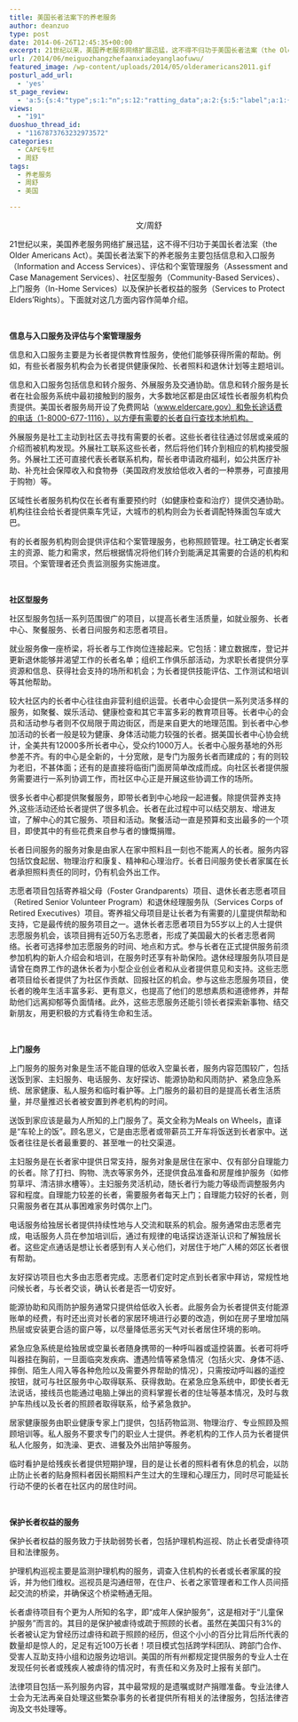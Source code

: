 ```yaml
---
title: 美国长者法案下的养老服务
author: deanzuo
type: post
date: 2014-06-26T12:45:35+00:00
excerpt: 21世纪以来，美国养老服务网络扩展迅猛，这不得不归功于美国长者法案（the Older Americans Act）。美国长者法案下的养老服务主要包括信息和入口服务（Information and Access Services）、评估和个案管理服务（Assessment and Case Management Services）、社区型服务（Community-Based Services）、上门服务（In-Home Services）以及保护长者权益的服务（Services to Protect Elders’Rights）。下面就对这几方面内容作简单介绍。
url: /2014/06/meiguozhangzhefaanxiadeyanglaofuwu/
featured_image: /wp-content/uploads/2014/05/olderamericans2011.gif
posturl_add_url:
  - 'yes'
st_page_review:
  - 'a:5:{s:4:"type";s:1:"n";s:12:"ratting_data";a:2:{s:5:"label";a:1:{i:0;s:0:"";}s:5:"score";a:1:{i:0;s:1:"0";}}s:7:"postion";s:2:"tl";s:5:"title";s:0:"";s:11:"score_label";s:0:"";}'
views:
  - "191"
duoshuo_thread_id:
  - "1167873763232973572"
categories:
  - CAPE专栏
  - 周舒
tags:
  - 养老服务
  - 周舒
  - 美国

---
```

<p style="text-align: center;">
  文/周舒
</p>

21世纪以来，美国养老服务网络扩展迅猛，这不得不归功于美国长者法案（the Older Americans Act）。美国长者法案下的养老服务主要包括信息和入口服务（Information and Access Services）、评估和个案管理服务（Assessment and Case Management Services）、社区型服务（Community-Based Services）、上门服务（In-Home Services）以及保护长者权益的服务（Services to Protect Elders’Rights）。下面就对这几方面内容作简单介绍。

&nbsp;

**信息与入口服务及评估与个案管理服务**

信息和入口服务主要是为长者提供教育性服务，使他们能够获得所需的帮助。例如，有些长者服务机构会为长者提供健康保险、长者照料和退休计划等主题培训。

信息和入口服务包括信息和转介服务、外展服务及交通协助。信息和转介服务是长者在社会服务系统中最初接触到的服务，大多数地区都是由区域性长者服务机构负责提供。美国长者服务局开设了免费网站（www.eldercare.gov）和免长途话费的电话（1-8000-677-1116），以方便有需要的长者自行查找本地机构。

外展服务是社工主动到社区去寻找有需要的长者。这些长者往往通过邻居或亲戚的介绍而被机构发现。外展社工联系这些长者，然后将他们转介到相应的机构接受服务。外展社工还可直接代表长者联系机构，帮长者申请政府福利，如公共医疗补助、补充社会保障收入和食物券（美国政府发放给低收入者的一种票券，可直接用于购物）等。

区域性长者服务机构仅在长者有重要预约时（如健康检查和治疗）提供交通协助。机构往往会给长者提供乘车凭证，大城市的机构则会为长者调配特殊面包车或大巴。

有的长者服务机构则会提供评估和个案管理服务，也称照顾管理。社工确定长者案主的资源、能力和需求，然后根据情况将他们转介到能满足其需要的合适的机构和项目。个案管理者还负责监测服务实施进度。

&nbsp;

**社区型服务**

社区型服务包括一系列范围很广的项目，以提高长者生活质量，如就业服务、长者中心、聚餐服务、长者日间服务和志愿者项目。

就业服务像一座桥梁，将长者与工作岗位连接起来。它包括：建立数据库，登记并更新退休能够并渴望工作的长者名单；组织工作俱乐部活动，为求职长者提供分享资源和信息、获得社会支持的场所和机会；为长者提供技能评估、工作测试和培训等其他帮助。

较大社区内的长者中心往往由非营利组织运营。长者中心会提供一系列灵活多样的服务，如聚餐、娱乐活动、健康检查和其它丰富多彩的教育项目等。长者中心的会员和活动参与者则不仅局限于周边街区，而是来自更大的地理范围。到长者中心参加活动的长者一般是较为健康、身体活动能力较强的长者。据美国长者中心协会统计，全美共有12000多所长者中心，受众约1000万人。长者中心服务基地的外形参差不齐。有的中心是全新的，十分宽敞，是专门为服务长者而建成的；有的则较为老旧，不甚体面；还有的是直接将临街门面房简单改成而成。向社区长者提供服务需要进行一系列协调工作，而社区中心正是开展这些协调工作的场所。

很多长者中心都提供聚餐服务，即带长者到中心地段一起进餐。除提供营养支持外,这些活动还给长者提供了很多机会。长者在此过程中可以结交朋友、增进友谊，了解中心的其它服务、项目和活动。聚餐活动一直是预算和支出最多的一个项目，即使其中的有些花费来自参与者的慷慨捐赠。

长者日间服务的服务对象是由家人在家中照料且一刻也不能离人的长者。服务内容包括饮食起居、物理治疗和康复、精神和心理治疗。长者日间服务使长者家属在长者承担照料责任的同时，仍有机会外出工作。

志愿者项目包括寄养祖父母（Foster Grandparents）项目、退休长者志愿者项目（Retired Senior Volunteer Program）和退休经理服务队（Services Corps of Retired Executives）项目。寄养祖父母项目是让长者为有需要的儿童提供帮助和支持，它是最传统的服务项目之一。退休长者志愿者项目为55岁以上的人士提供志愿服务机会，该项目拥有近50万名志愿者，形成了美国最大的长者志愿者网络。长者可选择参加志愿服务的时间、地点和方式。参与长者在正式提供服务前须参加机构的新人介绍会和培训，在服务时还享有补助保险。退休经理服务队项目是请曾在商界工作的退休长者为小型企业创业者和从业者提供意见和支持。这些志愿者项目给长者提供了为社区作贡献、回报社区的机会。参与这些志愿服务项目，使长者的晚年生活丰富多彩、更有意义，也提高了他们的思想素质和道德修养，并帮助他们远离抑郁等负面情绪。此外，这些志愿服务还能引领长者探索新事物、结交新朋友，用更积极的方式看待生命和生活。

&nbsp;

**上门服务**

上门服务的服务对象是生活不能自理的低收入空巢长者，服务内容范围较广，包括送饭到家、主妇服务、电话服务、友好探访、能源协助和风雨防护、紧急应急系统、居家健康、私人服务和临时看护等。上门服务的最初目的是提高长者生活质量，并尽量推迟长者被安置到养老机构的时间。

送饭到家应该是最为人所知的上门服务了。英文全称为Meals on Wheels，直译是“车轮上的饭”。顾名思义，它是由志愿者或带薪员工开车将饭送到长者家中。送饭者往往是长者最重要的、甚至唯一的社交渠道。

主妇服务是在长者家中提供日常支持，服务对象是居住在家中、仅有部分自理能力的长者。除了打扫、购物、洗衣等家务外，还提供食品准备和房屋维护服务（如修剪草坪、清洁排水槽等）。主妇服务灵活机动，随长者行为能力等级而调整服务内容和程度。自理能力较差的长者，需要服务者每天上门；自理能力较好的长者，则只需服务者在其从事困难家务时偶尔上门。

电话服务给独居长者提供持续性地与人交流和联系的机会。服务通常由志愿者完成，电话服务人员在参加培训后，通过有规律的电话探访逐渐认识和了解独居长者。这些定点通话是想让长者感到有人关心他们，对居住于地广人稀的郊区长者很有帮助。

友好探访项目也大多由志愿者完成。志愿者们定时定点到长者家中拜访，常规性地问候长者，与长者交谈，确认长者是否一切安好。

能源协助和风雨防护服务通常只提供给低收入长者。此服务会为长者提供支付能源账单的经费，有时还出资对长者的家居环境进行必要的改造，例如在房子里增加隔热层或安装更合适的窗户等，以尽量降低恶劣天气对长者居住环境的影响。

紧急应急系统是给独居或空巢长者随身携带的一种呼叫器或遥控装置。长者可将呼叫器挂在胸前，一旦面临突发疾病、遭遇险情等紧急情况（包括火灾、身体不适、摔倒、陌生人闯入等各种危险以及需要外界帮助的情况），只需按动呼叫器的遥控按钮，就可与社区服务中心取得联系、获得救助。在紧急应急系统中，即使长者无法说话，接线员也能通过电脑上弹出的资料掌握长者的住址等基本情况，及时与救护车热线以及长者的照顾者取得联系，给予紧急救护。

居家健康服务由职业健康专家上门提供，包括药物监测、物理治疗、专业照顾及照顾培训等。私人服务不要求专门的职业人士提供。养老机构的工作人员为长者提供私人化服务，如洗澡、更衣、进餐及外出陪护等服务。

临时看护是给残疾长者提供短期护理，目的是让长者的照料者有休息的机会，以防止防止长者的贴身照料者因长期照料产生过大的生理和心理压力，同时尽可能延长行动不便的长者在社区内的居住时间。

&nbsp;

**保护长者权益的服务**

保护长者权益的服务致力于扶助弱势长者，包括护理机构巡视、防止长者受虐待项目和法律服务。

护理机构巡视主要是监测护理机构的服务，调查入住机构的长者或长者家属的投诉，并为他们维权。巡视员是沟通纽带，在住户、长者之家管理者和工作人员间搭起交流的桥梁，并确保这个桥梁畅通无阻。

长者虐待项目有个更为人所知的名字，即“成年人保护服务”，这是相对于“儿童保护服务”而言的。其目的是保护被虐待或疏于照顾的长者。虽然在美国只有3%的长者被认定为曾经历过虐待和疏于照顾的经历，但这个小小的百分比背后所代表的数量却是惊人的，足足有近100万长者！项目模式包括跨学科团队、跨部门合作、受害人互助支持小组和边服务边培训。美国的所有州都规定提供服务的专业人士在发现任何长者或残疾人被虐待的情况时，有责任和义务及时上报有关部门。

法律项目包括一系列服务内容，其中最常规的是遗嘱或财产捐赠准备。专业法律人士会为无法再亲自处理这些繁杂事务的长者提供所有相关的法律服务，包括法律咨询及文书处理等。

&nbsp;